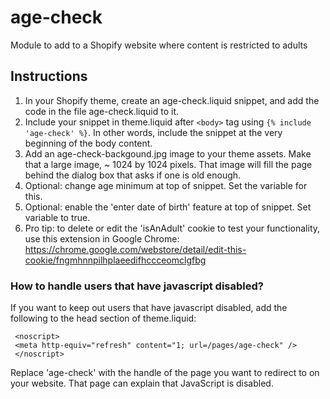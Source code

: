 age-check
=========

Module to add to a Shopify website where content is restricted to adults

## Instructions ##

1. In your Shopify theme, create an age-check.liquid snippet, and add the code in the file age-check.liquid to it.
3. Include your snippet in theme.liquid after `<body>` tag using `{% include 'age-check' %}`. In other words, include the snippet at the very beginning of the body content.
4. Add an age-check-backgound.jpg image to your theme assets. Make that a large image, ~ 1024 by 1024 pixels. That image will fill the page behind the dialog box that asks if one is old enough.
5. Optional: change age minimum at top of snippet. Set the variable for this.
6. Optional: enable the 'enter date of birth' feature at top of snippet. Set variable to true.
7. Pro tip: to delete or edit the 'isAnAdult' cookie to test your functionality, use this extension in Google Chrome: https://chrome.google.com/webstore/detail/edit-this-cookie/fngmhnnpilhplaeedifhccceomclgfbg

### How to handle users that have javascript disabled? ###

If you want to keep out users that have javascript disabled, add the following to the head section of theme.liquid:

     <noscript>
     <meta http-equiv="refresh" content="1; url=/pages/age-check" />
     </noscript>

Replace 'age-check' with the handle of the page you want to redirect to on your website. That page can explain that JavaScript is disabled.
